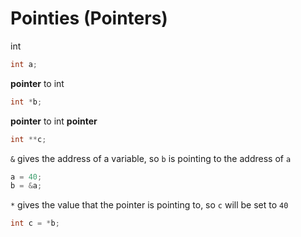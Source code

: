 # Pointies (Pointers)

int
```c
int a;
```

**pointer** to int
```c
int *b;
```

**pointer** to int **pointer**
```c
int **c;
```

`&` gives the address of a variable, so `b` is pointing to the address of `a`
```c
a = 40;
b = &a;
```

`*` gives the value that the pointer is pointing to, so `c` will be set to `40`
 ```c
 int c = *b;
 ```
